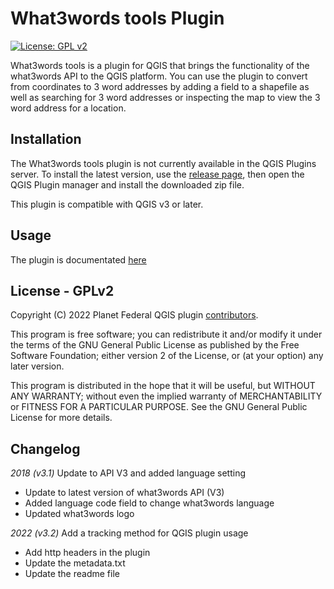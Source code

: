 # What3words tools Plugin

[![License: GPL v2](https://img.shields.io/badge/License-GPLv2-blue.svg)](./LICENSE.md)

What3words tools is a plugin for QGIS that brings the functionality of the what3words API to the QGIS platform. You can use the plugin to convert from coordinates to 3 word addresses by adding a field to a shapefile as well as searching for 3 word addresses or inspecting the map to view the 3 word address for a location.

## Installation
The What3words tools plugin is not currently available in the QGIS Plugins server. To install the latest version, use the [release page](https://github.com/what3words/qgis-what3words-plugin/releases), then open the QGIS Plugin manager and install the downloaded zip file.

This plugin is compatible with QGIS v3 or later.

## Usage

The plugin is documentated [here](https://developer.what3words.com/tools/gis-extensions/qgis)

## License - GPLv2

Copyright (C) 2022 Planet Federal QGIS plugin [contributors](CONTRIBUTING.rst).

This program is free software; you can redistribute it and/or modify it under the terms of the GNU General Public License as published by the Free Software Foundation; either version 2 of the License, or (at your option) any later version.

This program is distributed in the hope that it will be useful, but WITHOUT ANY WARRANTY; without even the implied warranty of MERCHANTABILITY or FITNESS FOR A PARTICULAR PURPOSE. See the GNU General Public License for more details.

## Changelog

*2018 (v3.1)*
Update to API V3 and added language setting

- Update to latest version of what3words API (V3)
- Added language code field to change what3words language
- Updated what3words logo

*2022 (v3.2)*
Add a tracking method for QGIS plugin usage

- Add http headers in the plugin
- Update the metadata.txt
- Update the readme file